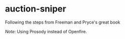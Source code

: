 # auction-sniper
Following the steps from Freeman and Pryce's great book

*Note:* Using Prosody instead of Openfire.

